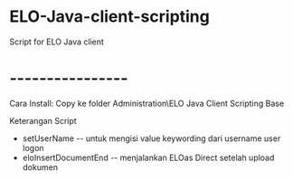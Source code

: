 # ELO-Java-client-scripting
Script for ELO Java client 

# ---------------- #
Cara Install:
Copy ke folder Administration\ELO Java Client Scripting Base

Keterangan Script
- setUserName -- untuk mengisi value keywording dari username user logon
- eloInsertDocumentEnd -- menjalankan ELOas Direct setelah upload dokumen
